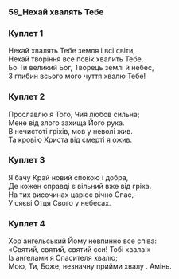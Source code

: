 ### 59_Нехай хвалять Тебе
### Куплет 1
Нехай хвалять Тебе земля і всі світи,<br/>Нехай творіння все повік хвалить Тебе.<br/>Бо Ти великий Бог, Творець землі й небес,<br/>З глибин всього мого чуття хвалю Тебе!
### Куплет 2
Прославлю я Того, Чия любов сильна;<br/>Мене від злого захища Його рука.<br/>В нечистоті гріхів, мов у неволі жив.<br/>Та кровію Христа від смерті я ожив.
### Куплет 3
Я бачу Край новий спокою і добра,<br/>Де кожен справді є вільний вже від гріха.<br/>На тих височинах царює вічно Спас,-<br/>У сяєві Отця Свого у небесах.
### Куплет 4
Хор ангельський Йому невпинно все співа:<br/>«Святий, святий, святий єси! Тобі хвала!»<br/>Із ангелами я Спасителя хвалю;<br/>Мою, Ти, Боже, незначну прийми хвалу . Амінь.
